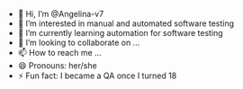 - 👋 Hi, I’m @Angelina-v7
- 👀 I’m interested in manual and automated software testing 
- 🌱 I’m currently learning automation for software testing 
- 💞️ I’m looking to collaborate on ...
- 📫 How to reach me ...
- 😄 Pronouns: her/she
- ⚡ Fun fact: I became a QA once I turned 18

<!---
Angelina-v7/Angelina-v7 is a ✨ special ✨ repository because its `README.md` (this file) appears on your GitHub profile.
You can click the Preview link to take a look at your changes.
--->
